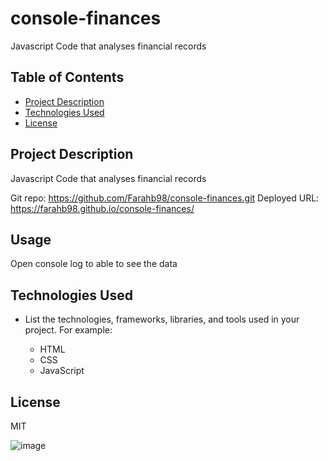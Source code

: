 # console-finances

Javascript Code that analyses financial records

## Table of Contents

- [Project Description](#project-description)
- [Technologies Used](#technologies-used)
- [License](#license)

## Project Description

Javascript Code that analyses financial records

Git repo: https://github.com/Farahb98/console-finances.git
Deployed URL: https://farahb98.github.io/console-finances/

## Usage

Open console log to able to see the data

## Technologies Used

- List the technologies, frameworks, libraries, and tools used in your project. For example:

  - HTML
  - CSS
  - JavaScript

## License

MIT


![image](https://github.com/Farahb98/console-finances/assets/136191926/b06c64e6-6728-42de-93a0-fb4b5583d321)


